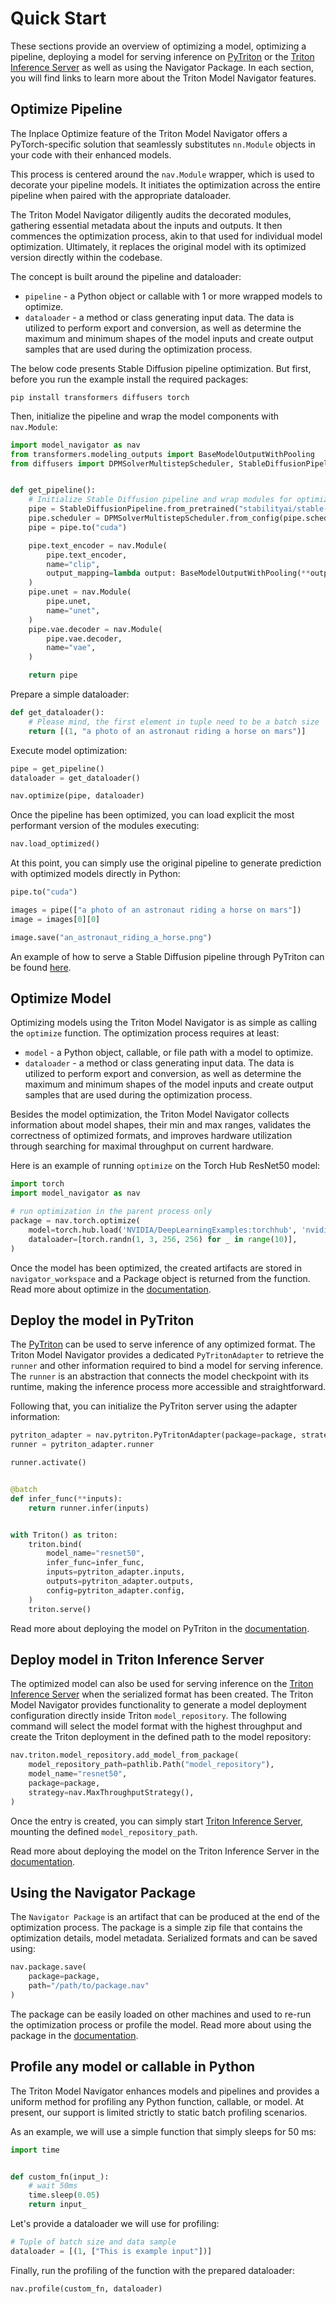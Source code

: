<!--
Copyright (c) 2021-2024, NVIDIA CORPORATION. All rights reserved.

Licensed under the Apache License, Version 2.0 (the "License");
you may not use this file except in compliance with the License.
You may obtain a copy of the License at

    http://www.apache.org/licenses/LICENSE-2.0

Unless required by applicable law or agreed to in writing, software
distributed under the License is distributed on an "AS IS" BASIS,
WITHOUT WARRANTIES OR CONDITIONS OF ANY KIND, either express or implied.
See the License for the specific language governing permissions and
limitations under the License.
-->

# Quick Start

These sections provide an overview of optimizing a model, optimizing a pipeline, deploying a model for serving inference
on [PyTriton](https://github.com/triton-inference-server/pytriton)
or the [Triton Inference Server](https://github.com/triton-inference-server/server) as well as using the Navigator Package.
In each section, you will find links to learn more about the Triton Model Navigator
features.

## Optimize Pipeline

The Inplace Optimize feature of the Triton Model Navigator offers a PyTorch-specific solution that seamlessly
substitutes `nn.Module` objects in your code with their enhanced models.

This process is centered around the `nav.Module` wrapper, which is used to decorate your pipeline models. It initiates the
optimization across the entire pipeline when paired with the appropriate dataloader.

The Triton Model Navigator diligently audits the decorated modules, gathering essential metadata about the inputs and outputs.
It then commences the optimization process, akin to that used for individual model optimization. Ultimately, it replaces
the original model with its optimized version directly within the codebase.

The concept is built around the pipeline and dataloader:

- `pipeline` - a Python object or callable with 1 or more wrapped models to optimize.
- `dataloader` - a method or class generating input data. The data is utilized to perform export and conversion, as well
   as determine the maximum and minimum shapes of the model inputs and create output samples that are used during
   the optimization process.

The below code presents Stable Diffusion pipeline optimization. But first, before you run the example install the required
packages:

```shell
pip install transformers diffusers torch
```

Then, initialize the pipeline and wrap the model components with `nav.Module`:

```python
import model_navigator as nav
from transformers.modeling_outputs import BaseModelOutputWithPooling
from diffusers import DPMSolverMultistepScheduler, StableDiffusionPipeline


def get_pipeline():
    # Initialize Stable Diffusion pipeline and wrap modules for optimization
    pipe = StableDiffusionPipeline.from_pretrained("stabilityai/stable-diffusion-2-1")
    pipe.scheduler = DPMSolverMultistepScheduler.from_config(pipe.scheduler.config)
    pipe = pipe.to("cuda")

    pipe.text_encoder = nav.Module(
        pipe.text_encoder,
        name="clip",
        output_mapping=lambda output: BaseModelOutputWithPooling(**output), # Mapping to convert output data to HuggingFace class
    )
    pipe.unet = nav.Module(
        pipe.unet,
        name="unet",
    )
    pipe.vae.decoder = nav.Module(
        pipe.vae.decoder,
        name="vae",
    )

    return pipe
```

Prepare a simple dataloader:

```python
def get_dataloader():
    # Please mind, the first element in tuple need to be a batch size
    return [(1, "a photo of an astronaut riding a horse on mars")]
```

Execute model optimization:

```python
pipe = get_pipeline()
dataloader = get_dataloader()

nav.optimize(pipe, dataloader)
```

Once the pipeline has been optimized, you can load explicit the most performant version of the modules executing:

```python
nav.load_optimized()
```

At this point, you can simply use the original pipeline to generate prediction with optimized models directly in Python:
```python
pipe.to("cuda")

images = pipe(["a photo of an astronaut riding a horse on mars"])
image = images[0][0]

image.save("an_astronaut_riding_a_horse.png")
```

An example of how to serve a Stable Diffusion pipeline through PyTriton can be found [here](https://github.com/triton-inference-server/pytriton/tree/main/examples/huggingface_stable_diffusion).

## Optimize Model

Optimizing models using the Triton Model Navigator is as simple as calling the `optimize` function. The optimization process requires
at least:

- `model` - a Python object, callable, or file path with a model to optimize.
- `dataloader` - a method or class generating input data. The data is utilized to perform export and conversion, as well
   as determine the maximum and minimum shapes of the model inputs and create output samples that are used during
   the optimization process.

Besides the model optimization, the Triton Model Navigator collects information about model shapes, their min and max ranges, validates
the correctness of optimized formats, and improves hardware utilization through searching for maximal throughput on current
hardware.

Here is an example of running `optimize` on the Torch Hub ResNet50 model:

```python
import torch
import model_navigator as nav

# run optimization in the parent process only
package = nav.torch.optimize(
    model=torch.hub.load('NVIDIA/DeepLearningExamples:torchhub', 'nvidia_resnet50', pretrained=True).eval(),
    dataloader=[torch.randn(1, 3, 256, 256) for _ in range(10)],
)
```

Once the model has been optimized, the created artifacts are stored in `navigator_workspace` and a Package object is
returned from the function. Read more about optimize
in the [documentation](models_optimize/optimize/optimize.md).

## Deploy the model in PyTriton

The [PyTriton](https://github.com/triton-inference-server/pytriton) can be used to serve inference of any optimized
format. The Triton Model Navigator provides a dedicated `PyTritonAdapter` to retrieve the `runner` and other information required
to bind a model for serving inference. The `runner` is an abstraction that connects the model checkpoint with its
runtime, making the inference process more accessible and straightforward.

Following that, you can initialize the PyTriton server using the adapter information:

```python
pytriton_adapter = nav.pytriton.PyTritonAdapter(package=package, strategy=nav.MaxThroughputStrategy())
runner = pytriton_adapter.runner

runner.activate()


@batch
def infer_func(**inputs):
    return runner.infer(inputs)


with Triton() as triton:
    triton.bind(
        model_name="resnet50",
        infer_func=infer_func,
        inputs=pytriton_adapter.inputs,
        outputs=pytriton_adapter.outputs,
        config=pytriton_adapter.config,
    )
    triton.serve()
```

Read more about deploying the model on PyTriton
in the [documentation](inference_deployment/pytriton/deployment.md).

## Deploy model in Triton Inference Server

The optimized model can also be used for serving inference
on the [Triton Inference Server](https://github.com/triton-inference-server/server) when the serialized format has been
created. The Triton Model Navigator provides functionality to generate a model deployment configuration directly inside
Triton `model_repository`. The following command will select the
model format with the highest throughput and create the Triton deployment in the defined path to the model repository:

```python
nav.triton.model_repository.add_model_from_package(
    model_repository_path=pathlib.Path("model_repository"),
    model_name="resnet50",
    package=package,
    strategy=nav.MaxThroughputStrategy(),
)
```

Once the entry is created, you can simply
start [Triton Inference Server](https://github.com/triton-inference-server/server),
mounting the defined `model_repository_path`.

Read more about deploying the model on the Triton Inference Server
in the [documentation](https://triton-inference-server.github.io/model_navigator/latest/triton/triton_deployment/).

## Using the Navigator Package

The `Navigator Package` is an artifact that can be produced at the end of the optimization process. The package is a
simple
zip file that contains the optimization details, model metadata. Serialized formats and can be saved using:

```python
nav.package.save(
    package=package,
    path="/path/to/package.nav"
)
```

The package can be easily loaded on other machines and used to re-run the optimization process or profile the model.
Read
more about using the package in the [documentation](models_optimize/package/package.md).

## Profile any model or callable in Python

The Triton Model Navigator enhances models and pipelines and provides a uniform method for profiling any Python
function, callable, or model. At present, our support is limited strictly to static batch profiling scenarios.

As an example, we will use a simple function that simply sleeps for 50 ms:

```python
import time


def custom_fn(input_):
    # wait 50ms
    time.sleep(0.05)
    return input_
```

Let's provide a dataloader we will use for profiling:

```python
# Tuple of batch size and data sample
dataloader = [(1, ["This is example input"])]
```

Finally, run the profiling of the function with the prepared dataloader:

```python
nav.profile(custom_fn, dataloader)
```

